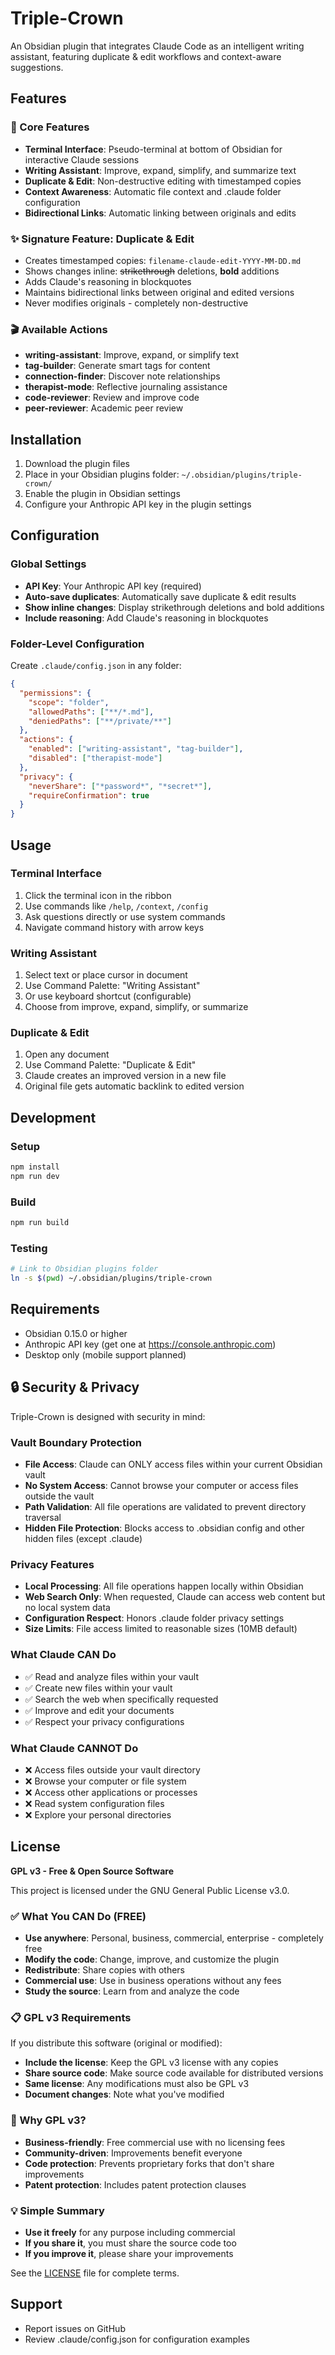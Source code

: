 # Triple-Crown

An Obsidian plugin that integrates Claude Code as an intelligent writing assistant, featuring duplicate & edit workflows and context-aware suggestions.

## Features

### 🎯 Core Features
- **Terminal Interface**: Pseudo-terminal at bottom of Obsidian for interactive Claude sessions
- **Writing Assistant**: Improve, expand, simplify, and summarize text
- **Duplicate & Edit**: Non-destructive editing with timestamped copies
- **Context Awareness**: Automatic file context and .claude folder configuration
- **Bidirectional Links**: Automatic linking between originals and edits

### ✨ Signature Feature: Duplicate & Edit
- Creates timestamped copies: `filename-claude-edit-YYYY-MM-DD.md`
- Shows changes inline: ~~strikethrough~~ deletions, **bold** additions
- Adds Claude's reasoning in blockquotes
- Maintains bidirectional links between original and edited versions
- Never modifies originals - completely non-destructive

### 🎬 Available Actions
- **writing-assistant**: Improve, expand, or simplify text
- **tag-builder**: Generate smart tags for content
- **connection-finder**: Discover note relationships
- **therapist-mode**: Reflective journaling assistance
- **code-reviewer**: Review and improve code
- **peer-reviewer**: Academic peer review

## Installation

1. Download the plugin files
2. Place in your Obsidian plugins folder: `~/.obsidian/plugins/triple-crown/`
3. Enable the plugin in Obsidian settings
4. Configure your Anthropic API key in the plugin settings

## Configuration

### Global Settings
- **API Key**: Your Anthropic API key (required)
- **Auto-save duplicates**: Automatically save duplicate & edit results
- **Show inline changes**: Display strikethrough deletions and bold additions
- **Include reasoning**: Add Claude's reasoning in blockquotes

### Folder-Level Configuration
Create `.claude/config.json` in any folder:

```json
{
  "permissions": {
    "scope": "folder",
    "allowedPaths": ["**/*.md"],
    "deniedPaths": ["**/private/**"]
  },
  "actions": {
    "enabled": ["writing-assistant", "tag-builder"],
    "disabled": ["therapist-mode"]
  },
  "privacy": {
    "neverShare": ["*password*", "*secret*"],
    "requireConfirmation": true
  }
}
```

## Usage

### Terminal Interface
1. Click the terminal icon in the ribbon
2. Use commands like `/help`, `/context`, `/config`
3. Ask questions directly or use system commands
4. Navigate command history with arrow keys

### Writing Assistant
1. Select text or place cursor in document
2. Use Command Palette: "Writing Assistant"
3. Or use keyboard shortcut (configurable)
4. Choose from improve, expand, simplify, or summarize

### Duplicate & Edit
1. Open any document
2. Use Command Palette: "Duplicate & Edit"
3. Claude creates an improved version in a new file
4. Original file gets automatic backlink to edited version

## Development

### Setup
```bash
npm install
npm run dev
```

### Build
```bash
npm run build
```

### Testing
```bash
# Link to Obsidian plugins folder
ln -s $(pwd) ~/.obsidian/plugins/triple-crown
```

## Requirements

- Obsidian 0.15.0 or higher
- Anthropic API key (get one at https://console.anthropic.com)
- Desktop only (mobile support planned)

## 🔒 Security & Privacy

Triple-Crown is designed with security in mind:

### Vault Boundary Protection
- **File Access**: Claude can ONLY access files within your current Obsidian vault
- **No System Access**: Cannot browse your computer or access files outside the vault
- **Path Validation**: All file operations are validated to prevent directory traversal
- **Hidden File Protection**: Blocks access to .obsidian config and other hidden files (except .claude)

### Privacy Features
- **Local Processing**: All file operations happen locally within Obsidian
- **Web Search Only**: When requested, Claude can access web content but no local system data
- **Configuration Respect**: Honors .claude folder privacy settings
- **Size Limits**: File access limited to reasonable sizes (10MB default)

### What Claude CAN Do
- ✅ Read and analyze files within your vault
- ✅ Create new files within your vault
- ✅ Search the web when specifically requested
- ✅ Improve and edit your documents
- ✅ Respect your privacy configurations

### What Claude CANNOT Do
- ❌ Access files outside your vault directory
- ❌ Browse your computer or file system
- ❌ Access other applications or processes
- ❌ Read system configuration files
- ❌ Explore your personal directories

## License

**GPL v3 - Free & Open Source Software**

This project is licensed under the GNU General Public License v3.0.

### ✅ What You CAN Do (FREE)
- **Use anywhere**: Personal, business, commercial, enterprise - completely free
- **Modify the code**: Change, improve, and customize the plugin
- **Redistribute**: Share copies with others
- **Commercial use**: Use in business operations without any fees
- **Study the source**: Learn from and analyze the code

### 📋 GPL v3 Requirements
If you distribute this software (original or modified):
- **Include the license**: Keep the GPL v3 license with any copies
- **Share source code**: Make source code available for distributed versions
- **Same license**: Any modifications must also be GPL v3
- **Document changes**: Note what you've modified

### 🚀 Why GPL v3?
- **Business-friendly**: Free commercial use with no licensing fees
- **Community-driven**: Improvements benefit everyone
- **Code protection**: Prevents proprietary forks that don't share improvements
- **Patent protection**: Includes patent protection clauses

### 💡 Simple Summary
- **Use it freely** for any purpose including commercial
- **If you share it**, you must share the source code too
- **If you improve it**, please share your improvements

See the [LICENSE](LICENSE) file for complete terms.

## Support

- Report issues on GitHub
- Review .claude/config.json for configuration examples